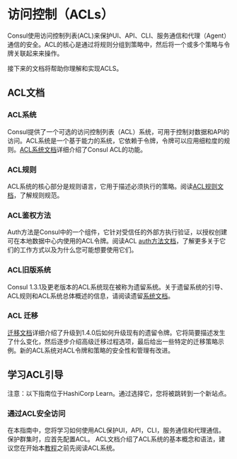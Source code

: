 # 访问控制（ACLs）

Consul使用访问控制列表\(ACL\)来保护UI、API、CLI、服务通信和代理（Agent）通信的安全。ACL的核心是通过将规则分组到策略中，然后将一个或多个策略与令牌关联起来来操作。

接下来的文档将帮助你理解和实现ACLS。

## ACL文档

### ACL系统

Consul提供了一个可选的访问控制列表（ACL）系统，可用于控制对数据和API的访问。ACL系统是一个基于能力的系统，它依赖于令牌，令牌可以应用细粒度的规则。[ACL系统文档](https://www.consul.io/docs/security/acl/acl-system)详细介绍了Consul ACL的功能。

### ACL规则

ACL系统的核心部分是规则语言，它用于描述必须执行的策略。阅读[ACL规则文档](https://www.consul.io/docs/security/acl/acl-rules)，了解规则规范。

### ACL鉴权方法

Auth方法是Consul中的一个组件，它针对受信任的外部方执行验证，以授权创建可在本地数据中心内使用的ACL令牌。阅读ACL [auth方法文档](https://www.consul.io/docs/acl/auth-methods)，了解更多关于它们的工作方式以及为什么您可能想要使用它们。

### ACL旧版系统

Consul 1.3.1及更老版本的ACL系统现在被称为遗留系统。关于遗留系统的引导、ACL规则和ACL系统总体概述的信息，请阅读遗留[系统文档](https://www.consul.io/docs/acl/acl-legacy)。

### ACL 迁移

[迁移文档](https://www.consul.io/docs/acl/acl-migrate-tokens)详细介绍了升级到1.4.0后如何升级现有的遗留令牌。它将简要描述发生了什么变化，然后逐步介绍高级迁移过程选项，最后给出一些特定的迁移策略示例。新的ACL系统对ACL令牌和策略的安全性和管理有改进。

## 学习ACL引导

注意：以下指南位于HashiCorp Learn。通过选择它，您将被跳转到一个新站点。

### 通过ACL安全访问

在本指南中，您将学习如何使用ACL保护UI，API，CLI，服务通信和代理通信。 保护群集时，应首先配置ACL。 ACL文档介绍了ACL系统的基本概念和语法，建议您在开始本[教程](https://learn.hashicorp.com/tutorials/consul/access-control-setup-production)之前先阅读ACL系统。

